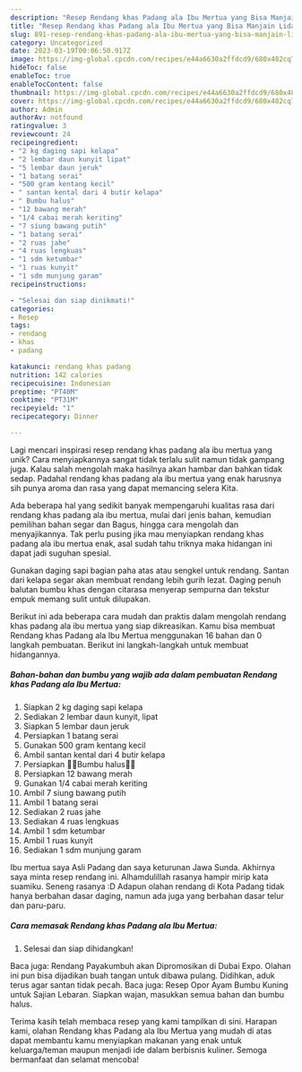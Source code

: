 ```yaml
---
description: "Resep Rendang khas Padang ala Ibu Mertua yang Bisa Manjain Lidah"
title: "Resep Rendang khas Padang ala Ibu Mertua yang Bisa Manjain Lidah"
slug: 891-resep-rendang-khas-padang-ala-ibu-mertua-yang-bisa-manjain-lidah
category: Uncategorized
date: 2023-03-19T00:06:50.917Z
image: https://img-global.cpcdn.com/recipes/e44a6630a2ffdcd9/680x482cq70/rendang-khas-padang-ala-ibu-mertua-foto-resep-utama.jpg
hideToc: false
enableToc: true
enableTocContent: false
thumbnail: https://img-global.cpcdn.com/recipes/e44a6630a2ffdcd9/680x482cq70/rendang-khas-padang-ala-ibu-mertua-foto-resep-utama.jpg
cover: https://img-global.cpcdn.com/recipes/e44a6630a2ffdcd9/680x482cq70/rendang-khas-padang-ala-ibu-mertua-foto-resep-utama.jpg
author: Admin
authorAv: notfound
ratingvalue: 3
reviewcount: 24
recipeingredient:
- "2 kg daging sapi kelapa"
- "2 lembar daun kunyit lipat"
- "5 lembar daun jeruk"
- "1 batang serai"
- "500 gram kentang kecil"
- " santan kental dari 4 butir kelapa"
- " Bumbu halus"
- "12 bawang merah"
- "1/4 cabai merah keriting"
- "7 siung bawang putih"
- "1 batang serai"
- "2 ruas jahe"
- "4 ruas lengkuas"
- "1 sdm ketumbar"
- "1 ruas kunyit"
- "1 sdm munjung garam"
recipeinstructions:

- "Selesai dan siap dinikmati!"
categories:
- Resep
tags:
- rendang
- khas
- padang

katakunci: rendang khas padang 
nutrition: 142 calories
recipecuisine: Indonesian
preptime: "PT40M"
cooktime: "PT31M"
recipeyield: "1"
recipecategory: Dinner

---
```





Lagi mencari inspirasi resep rendang khas padang ala ibu mertua yang unik? Cara menyiapkannya sangat tidak terlalu sulit namun tidak gampang juga. Kalau salah mengolah maka hasilnya akan hambar dan bahkan tidak sedap. Padahal rendang khas padang ala ibu mertua yang enak harusnya sih punya aroma dan rasa yang dapat memancing selera Kita.





Ada beberapa hal yang sedikit banyak mempengaruhi kualitas rasa dari rendang khas padang ala ibu mertua, mulai dari jenis bahan, kemudian pemilihan bahan segar dan Bagus, hingga cara mengolah dan menyajikannya. Tak perlu pusing jika mau menyiapkan rendang khas padang ala ibu mertua enak,      asal sudah tahu triknya maka hidangan ini dapat jadi suguhan spesial.














Gunakan daging sapi bagian paha atas atau sengkel untuk rendang. Santan dari kelapa segar akan membuat rendang lebih gurih lezat. Daging penuh balutan bumbu khas dengan citarasa menyerap sempurna dan tekstur empuk memang sulit untuk dilupakan.






Berikut ini ada beberapa cara mudah dan praktis dalam mengolah rendang khas padang ala ibu mertua yang siap dikreasikan. Kamu bisa membuat Rendang khas Padang ala Ibu Mertua menggunakan 16 bahan dan 0 langkah pembuatan. Berikut ini langkah-langkah untuk membuat hidangannya.

<!--inarticleads1-->

##### Bahan-bahan dan bumbu yang wajib ada dalam pembuatan Rendang khas Padang ala Ibu Mertua:

1. Siapkan 2 kg daging sapi kelapa
1. Sediakan 2 lembar daun kunyit, lipat
1. Siapkan 5 lembar daun jeruk
1. Persiapkan 1 batang serai
1. Gunakan 500 gram kentang kecil
1. Ambil  santan kental dari 4 butir kelapa
1. Persiapkan  🌻🌻Bumbu halus🌻🌻
1. Persiapkan 12 bawang merah
1. Gunakan 1/4 cabai merah keriting
1. Ambil 7 siung bawang putih
1. Ambil 1 batang serai
1. Sediakan 2 ruas jahe
1. Sediakan 4 ruas lengkuas
1. Ambil 1 sdm ketumbar
1. Ambil 1 ruas kunyit
1. Sediakan 1 sdm munjung garam


Ibu mertua saya Asli Padang dan saya keturunan Jawa Sunda. Akhirnya saya minta resep rendang ini. Alhamdulillah rasanya hampir mirip kata suamiku. Seneng rasanya :D Adapun olahan rendang di Kota Padang tidak hanya berbahan dasar daging, namun ada juga yang berbahan dasar telur dan paru-paru. 

<!--inarticleads2-->

##### Cara memasak Rendang khas Padang ala Ibu Mertua:


1. Selesai dan siap dihidangkan!

Baca juga: Rendang Payakumbuh akan Dipromosikan di Dubai Expo. Olahan ini pun bisa dijadikan buah tangan untuk dibawa pulang. Didihkan, aduk terus agar santan tidak pecah. Baca juga: Resep Opor Ayam Bumbu Kuning untuk Sajian Lebaran. Siapkan wajan, masukkan semua bahan dan bumbu halus. 

Terima kasih telah membaca resep yang kami tampilkan di sini. Harapan kami, olahan Rendang khas Padang ala Ibu Mertua yang mudah di atas dapat membantu kamu menyiapkan makanan yang enak untuk keluarga/teman maupun menjadi ide dalam berbisnis kuliner. Semoga bermanfaat dan selamat mencoba!
